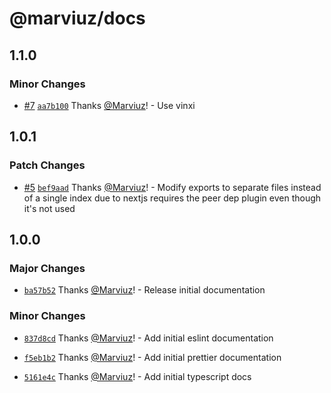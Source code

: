 # @marviuz/docs

## 1.1.0

### Minor Changes

- [#7](https://github.com/Marviuz/style-guide/pull/7) [`aa7b100`](https://github.com/Marviuz/style-guide/commit/aa7b10045d2a6b5532a41758c465a592767a6c30) Thanks [@Marviuz](https://github.com/Marviuz)! - Use vinxi

## 1.0.1

### Patch Changes

- [#5](https://github.com/Marviuz/style-guide/pull/5) [`bef9aad`](https://github.com/Marviuz/style-guide/commit/bef9aad985b629169745027803d2eb192be3573a) Thanks [@Marviuz](https://github.com/Marviuz)! - Modify exports to separate files instead of a single index due to nextjs requires the peer dep plugin even though it's not used

## 1.0.0

### Major Changes

- [`ba57b52`](https://github.com/Marviuz/style-guide/commit/ba57b528eaec133e7c1eee0d61a04a55ba3975a6) Thanks [@Marviuz](https://github.com/Marviuz)! - Release initial documentation

### Minor Changes

- [`837d8cd`](https://github.com/Marviuz/style-guide/commit/837d8cd125911c3d6941ad4b7a189ff38bc5e010) Thanks [@Marviuz](https://github.com/Marviuz)! - Add initial eslint documentation

- [`f5eb1b2`](https://github.com/Marviuz/style-guide/commit/f5eb1b2aa9c42bfa1c525abdd93f4e74567cff9e) Thanks [@Marviuz](https://github.com/Marviuz)! - Add initial prettier documentation

- [`5161e4c`](https://github.com/Marviuz/style-guide/commit/5161e4c1d885bac100745cce86ef01a53ef2777a) Thanks [@Marviuz](https://github.com/Marviuz)! - Add initial typescript docs
